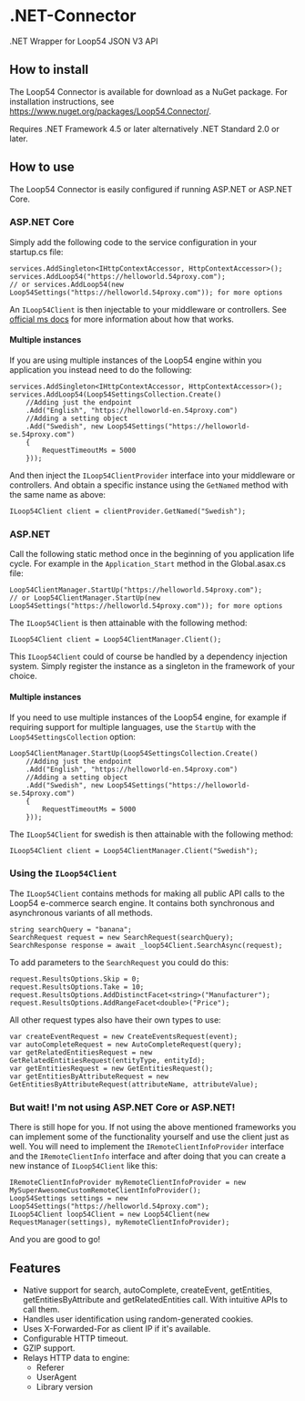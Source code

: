 
# .NET-Connector
.NET Wrapper for Loop54 JSON V3 API

## How to install
The Loop54 Connector is available for download as a NuGet package. For installation instructions, see https://www.nuget.org/packages/Loop54.Connector/.

Requires .NET Framework 4.5 or later alternatively .NET Standard 2.0 or later.

## How to use
The Loop54 Connector is easily configured if running ASP.NET or ASP.NET Core.

### ASP.NET Core
Simply add the following code to the service configuration in your startup.cs file:

    services.AddSingleton<IHttpContextAccessor, HttpContextAccessor>();
    services.AddLoop54("https://helloworld.54proxy.com");
    // or services.AddLoop54(new Loop54Settings("https://helloworld.54proxy.com")); for more options

An `ILoop54Client` is then injectable to your middleware or controllers. See [official ms docs](https://docs.microsoft.com/en-us/aspnet/core/fundamentals/dependency-injection?view=aspnetcore-2.1) for more information about how that works.

#### Multiple instances

If you are using multiple instances of the Loop54 engine within you application you instead need to do the following:

	services.AddSingleton<IHttpContextAccessor, HttpContextAccessor>();
	services.AddLoop54(Loop54SettingsCollection.Create()
		//Adding just the endpoint
		.Add("English", "https://helloworld-en.54proxy.com")
		//Adding a setting object
		.Add("Swedish", new Loop54Settings("https://helloworld-se.54proxy.com") 
		{ 
			RequestTimeoutMs = 5000 
		}));

And then inject the `ILoop54ClientProvider` interface into your middleware or controllers. And obtain a specific instance using the `GetNamed` method with the same name as above:

	ILoop54Client client = clientProvider.GetNamed("Swedish");

### ASP.NET
Call the following static method once in the beginning of you application life cycle. For example in the `Application_Start` method in the Global.asax.cs file:
    
    Loop54ClientManager.StartUp("https://helloworld.54proxy.com");
    // or Loop54ClientManager.StartUp(new Loop54Settings("https://helloworld.54proxy.com")); for more options
     
The `ILoop54Client` is then attainable with the following method:

    ILoop54Client client = Loop54ClientManager.Client();
    
This `ILoop54Client` could of course be handled by a dependency injection system. Simply register the instance as a singleton in the framework of your choice. 

#### Multiple instances
If you need to use multiple instances of the Loop54 engine, for example if requiring support for multiple languages, use the `StartUp` with the `Loop54SettingsCollection` option:
		
	Loop54ClientManager.StartUp(Loop54SettingsCollection.Create()
		//Adding just the endpoint
		.Add("English", "https://helloworld-en.54proxy.com")
		//Adding a setting object
		.Add("Swedish", new Loop54Settings("https://helloworld-se.54proxy.com") 
		{ 
			RequestTimeoutMs = 5000 
		}));
	
The `ILoop54Client` for swedish is then attainable with the following method:

    ILoop54Client client = Loop54ClientManager.Client("Swedish");

### Using the `ILoop54Client`
The `ILoop54Client` contains methods for making all public API calls to the Loop54 e-commerce search engine. It contains both synchronous and asynchronous variants of all methods.

    string searchQuery = "banana";
    SearchRequest request = new SearchRequest(searchQuery);
    SearchResponse response = await _loop54Client.SearchAsync(request);
    
To add parameters to the `SearchRequest` you could do this:

    request.ResultsOptions.Skip = 0;
    request.ResultsOptions.Take = 10;
    request.ResultsOptions.AddDistinctFacet<string>("Manufacturer");
    request.ResultsOptions.AddRangeFacet<double>("Price");

All other request types also have their own types to use:

    var createEventRequest = new CreateEventsRequest(event);
    var autoCompleteRequest = new AutoCompleteRequest(query);
    var getRelatedEntitiesRequest = new GetRelatedEntitiesRequest(entityType, entityId);
    var getEntitiesRequest = new GetEntitiesRequest();
    var getEntitiesByAttributeRequest = new GetEntitiesByAttributeRequest(attributeName, attributeValue);

### But wait! I'm not using ASP.NET Core or ASP.NET!
There is still hope for you. If not using the above mentioned frameworks you can implement some of the functionality yourself and use the client just as well. You will need to implement the `IRemoteClientInfoProvider` interface and the `IRemoteClientInfo` interface and after doing that you can create a new instance of `ILoop54Client` like this:

    IRemoteClientInfoProvider myRemoteClientInfoProvider = new MySuperAwesomeCustomRemoteClientInfoProvider();
    Loop54Settings settings = new Loop54Settings("https://helloworld.54proxy.com");
    ILoop54Client loop54Client = new Loop54Client(new RequestManager(settings), myRemoteClientInfoProvider);
    
And you are good to go!

## Features
- Native support for search, autoComplete, createEvent, getEntities, getEntitiesByAttribute and getRelatedEntities call. With intuitive APIs to call them.
- Handles user identification using random-generated cookies.
- Uses X-Forwarded-For as client IP if it's available.
- Configurable HTTP timeout.
- GZIP support.
- Relays HTTP data to engine:
    - Referer
    - UserAgent
    - Library version
